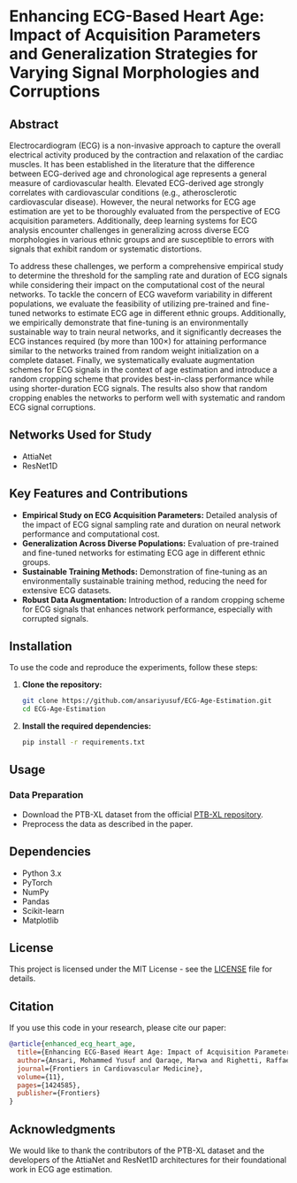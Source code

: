 # Enhancing ECG-Based Heart Age: Impact of Acquisition Parameters and Generalization Strategies for Varying Signal Morphologies and Corruptions

## Abstract

Electrocardiogram (ECG) is a non-invasive approach to capture the overall electrical activity produced by the contraction and relaxation of the cardiac muscles. It has been established in the literature that the difference between ECG-derived age and chronological age represents a general measure of cardiovascular health. Elevated ECG-derived age strongly correlates with cardiovascular conditions (e.g., atherosclerotic cardiovascular disease). However, the neural networks for ECG age estimation are yet to be thoroughly evaluated from the perspective of ECG acquisition parameters. Additionally, deep learning systems for ECG analysis encounter challenges in generalizing across diverse ECG morphologies in various ethnic groups and are susceptible to errors with signals that exhibit random or systematic distortions.

To address these challenges, we perform a comprehensive empirical study to determine the threshold for the sampling rate and duration of ECG signals while considering their impact on the computational cost of the neural networks. To tackle the concern of ECG waveform variability in different populations, we evaluate the feasibility of utilizing pre-trained and fine-tuned networks to estimate ECG age in different ethnic groups. Additionally, we empirically demonstrate that fine-tuning is an environmentally sustainable way to train neural networks, and it significantly decreases the ECG instances required (by more than 100×) for attaining performance similar to the networks trained from random weight initialization on a complete dataset. Finally, we systematically evaluate augmentation schemes for ECG signals in the context of age estimation and introduce a random cropping scheme that provides best-in-class performance while using shorter-duration ECG signals. The results also show that random cropping enables the networks to perform well with systematic and random ECG signal corruptions.

## Networks Used for Study
- AttiaNet
- ResNet1D

## Key Features and Contributions
- **Empirical Study on ECG Acquisition Parameters:** Detailed analysis of the impact of ECG signal sampling rate and duration on neural network performance and computational cost.
- **Generalization Across Diverse Populations:** Evaluation of pre-trained and fine-tuned networks for estimating ECG age in different ethnic groups.
- **Sustainable Training Methods:** Demonstration of fine-tuning as an environmentally sustainable training method, reducing the need for extensive ECG datasets.
- **Robust Data Augmentation:** Introduction of a random cropping scheme for ECG signals that enhances network performance, especially with corrupted signals.

## Installation
To use the code and reproduce the experiments, follow these steps:

1. **Clone the repository:**
   ```bash
   git clone https://github.com/ansariyusuf/ECG-Age-Estimation.git
   cd ECG-Age-Estimation
   ```

2. **Install the required dependencies:**
   ```bash
   pip install -r requirements.txt
   ```

## Usage
### Data Preparation
- Download the PTB-XL dataset from the official [PTB-XL repository](https://physionet.org/content/ptb-xl/1.0.3/).
- Preprocess the data as described in the paper.

## Dependencies
- Python 3.x
- PyTorch
- NumPy
- Pandas
- Scikit-learn
- Matplotlib

## License
This project is licensed under the MIT License - see the [LICENSE](LICENSE) file for details.

## Citation
If you use this code in your research, please cite our paper:
```bibtex
@article{enhanced_ecg_heart_age,
  title={Enhancing ECG-Based Heart Age: Impact of Acquisition Parameters and Generalization Strategies for Varying Signal Morphologies and Corruptions},
  author={Ansari, Mohammed Yusuf and Qaraqe, Marwa and Righetti, Raffaella and SERPEDIN, ERCHIN and Qaraqe, Khalid},
  journal={Frontiers in Cardiovascular Medicine},
  volume={11},
  pages={1424585},
  publisher={Frontiers}
}

```

## Acknowledgments
We would like to thank the contributors of the PTB-XL dataset and the developers of the AttiaNet and ResNet1D architectures for their foundational work in ECG age estimation.
